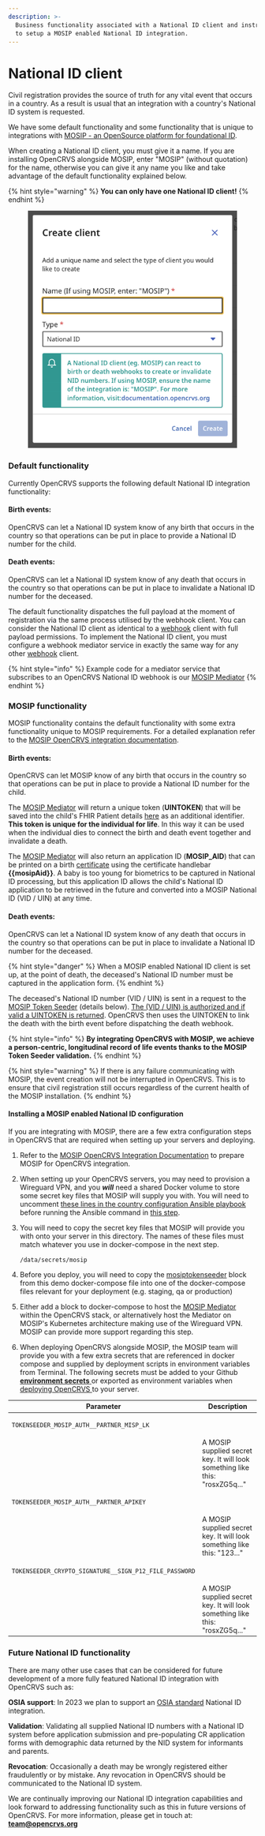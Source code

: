 ```yaml
---
description: >-
  Business functionality associated with a National ID client and instructions
  to setup a MOSIP enabled National ID integration.
---
```


# National ID client

Civil registration provides the source of truth for any vital event that occurs in a country.  As a result is usual that an integration with a country's National ID system is requested. &#x20;

We have some default functionality and some functionality that is unique to integrations with [MOSIP - an OpenSource platform for foundational ID](https://mosip.io/). &#x20;

When creating a National ID client, you must give it a name.  If you are installing OpenCRVS alongside MOSIP, enter "MOSIP" (without quotation) for the name, otherwise you can give it any name you like and take advantage of the default functionality explained below.

{% hint style="warning" %}
**You can only have one National ID client!**
{% endhint %}

<figure><img src="../../.gitbook/assets/Screenshot 2023-01-16 at 16.31.32.png" alt=""><figcaption></figcaption></figure>

### Default functionality

Currently OpenCRVS supports the following default National ID integration functionality:

#### Birth events:

OpenCRVS can let a National ID system know of any birth that occurs in the country so that operations can be put in place to provide a National ID number for the child.

#### Death events:

OpenCRVS can let a National ID system know of any death that occurs in the country so that operations can be put in place to invalidate a National ID number for the deceased.



The default functionality dispatches the full payload at the moment of registration via the same process utilised by the webhook client.  You can consider the National ID client as identical to a [webhook](webhooks.md) client with full payload permissions.  To implement the National ID client, you must configure a webhook mediator service in exactly the same way for any other [webhook](webhooks.md) client.

{% hint style="info" %}
Example code for a mediator service that subscribes to an OpenCRVS National ID webhook is our [MOSIP Mediator](https://github.com/opencrvs/mosip-mediator)
{% endhint %}

###

### MOSIP functionality

MOSIP functionality contains the default functionality with some extra functionality unique to MOSIP requirements.  For a detailed explanation refer to the [MOSIP OpenCRVS integration documentation](https://docs.mosip.io/1.2.0/integrations/mosip-opencrvs-integration).

#### Birth events:

OpenCRVS can let MOSIP know of any birth that occurs in the country so that operations can be put in place to provide a National ID number for the child. &#x20;

The [MOSIP Mediator](https://github.com/opencrvs/mosip-mediator) will return a unique token (**UINTOKEN**) that will be saved into the child's FHIR Patient details [here](https://github.com/opencrvs/opencrvs-farajaland/blob/1d8017657d074c9e83f07c01215ab4736e513d28/src/features/mediators/mosip-openhim-mediator/handler.ts#L26) as an additional identifier.  **This token is unique for the individual for life**.  In this way it can be used when the individual dies to connect the birth and death event together and invalidate a death.

The [MOSIP Mediator](https://github.com/opencrvs/mosip-mediator) will also return an application ID (**MOSIP\_AID**) that can be printed on a birth [certificate](../../setup/4.-functional-configuration/4.4-configure-a-certificate-template.md) using the certificate handlebar **\{{mosipAid\}}**.  A baby is too young for biometrics to be captured in National ID processing, but this application ID allows the child's National ID application to be retrieved in the future and converted into a MOSIP National ID (VID / UIN) at any time.

#### Death events:

OpenCRVS can let a National ID system know of any death that occurs in the country so that operations can be put in place to invalidate a National ID number for the deceased.

{% hint style="danger" %}
When a MOSIP enabled National ID client is set up, at the point of death, the deceased's National ID number must be captured in the application form.
{% endhint %}

&#x20;The deceased's National ID number (VID / UIN) is sent in a request to the [MOSIP Token Seeder](https://docs.mosip.io/1.2.0/integrations/mosip-token-seeder) (details below).  [The (VID / UIN) is authorized and if valid a UINTOKEN is returned](https://github.com/opencrvs/opencrvs-core/blob/1e5834db765d469b728f0da1d47607c1d9c3f9f4/packages/workflow/src/features/registration/fhir/fhir-bundle-modifier.ts#L677).  OpenCRVS then uses the UINTOKEN to link the death with the birth event before dispatching the death webhook. &#x20;

{% hint style="info" %}
**By integrating OpenCRVS with MOSIP, we achieve a person-centric, longitudinal record of life events thanks to the MOSIP Token Seeder validation.**
{% endhint %}

{% hint style="warning" %}
If there is any failure communicating with MOSIP, the event creation will not be interrupted in OpenCRVS.  This is to ensure that civil registration still occurs regardless of the current health of the MOSIP installation.
{% endhint %}



#### Installing a MOSIP enabled National ID configuration

If you are integrating with MOSIP, there are a few extra configuration steps in OpenCRVS that are required when setting up your servers and deploying.

1. Refer to the [MOSIP OpenCRVS Integration Documentation](https://docs.mosip.io/1.2.0/integrations/mosip-opencrvs-integration) to prepare MOSIP for OpenCRVS integration.
2. When setting up your OpenCRVS servers, you may need to provision a Wireguard VPN, and you _**will**_ need a shared Docker volume to store some secret key files that MOSIP will supply you with.  You will need to uncomment [these lines in the country configuration Ansible playbook](https://github.com/opencrvs/opencrvs-farajaland/blob/1d8017657d074c9e83f07c01215ab4736e513d28/playbook.yml#L61) before running the Ansible command in [this step](../../setup/3.-installation/3.3-set-up-a-server-hosted-environment/3.3.2-install-dependencies.md). &#x20;
3.  You will need to copy the secret key files that MOSIP will provide you with onto your server in this directory.  The names of these files must match whatever you use in docker-compose in the next step.&#x20;

    ```
    /data/secrets/mosip
    ```
4. Before you deploy, you will need to copy the [mosiptokenseeder](https://github.com/opencrvs/opencrvs-farajaland/blob/1d8017657d074c9e83f07c01215ab4736e513d28/docker-compose.countryconfig.demo-deploy.yml#L81) block from this demo docker-compose file into one of the docker-compose files relevant for your deployment (e.g. staging, qa or production)
5. Either add a block to docker-compose to host the [MOSIP Mediator](https://github.com/opencrvs/mosip-mediator) within the OpenCRVS stack, or alternatively host the Mediator on MOSIP's Kubernetes architecture making use of the Wireguard VPN.  MOSIP can provide more support regarding this step.
6. When deploying OpenCRVS alongside MOSIP, the MOSIP team will provide you with a few extra secrets that are referenced in docker compose and supplied by deployment scripts in environment variables from Terminal.  The following secrets must be added to your Github [**environment secrets** ](../../setup/3.-installation/3.3-set-up-a-server-hosted-environment/3.3.6-deploy-automated-and-manual.md)or exported as environment variables when [deploying OpenCRVS ](../../setup/3.-installation/3.3-set-up-a-server-hosted-environment/3.3.6-deploy-automated-and-manual.md)to your server.

| Parameter                                                                     | Description                                                                   |
| ----------------------------------------------------------------------------- | ----------------------------------------------------------------------------- |
| <pre><code>TOKENSEEDER_MOSIP_AUTH__PARTNER_MISP_LK
</code></pre>              | A MOSIP supplied secret key.  It will look something like this: "rosxZG5q..." |
| <pre><code>TOKENSEEDER_MOSIP_AUTH__PARTNER_APIKEY
</code></pre>               | A MOSIP supplied secret key.  It will look something like this: "123..."      |
| <pre><code>TOKENSEEDER_CRYPTO_SIGNATURE__SIGN_P12_FILE_PASSWORD
</code></pre> | A MOSIP supplied secret key.  It will look something like this: "rosxZG5q..." |



### Future National ID functionality

There are many other use cases that can be considered for future development of a more fully featured National ID integration with OpenCRVS such as:

**OSIA support**: In 2023 we plan to support an [OSIA standard](https://osia.readthedocs.io/en/v6.1.0/) National ID integration.

**Validation**: Validating all supplied National ID numbers with a National ID system before application submission and pre-populating CR application forms with demographic data returned by the NID system for informants and parents.

**Revocation**: Occasionally a death may be wrongly registered either fraudulently or by mistake.  Any revocation in OpenCRVS should be communicated to the National ID system.



We are continually improving our National ID integration capabilities and look forward to addressing functionality such as this in future versions of OpenCRVS.   For more information, please get in touch at: **team@opencrvs.org**
